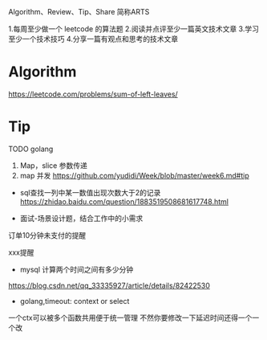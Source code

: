 Algorithm、Review、Tip、Share 简称ARTS

1.每周至少做一个 leetcode 的算法题 2.阅读并点评至少一篇英文技术文章 3.学习至少一个技术技巧 4.分享一篇有观点和思考的技术文章

# Algorithm

https://leetcode.com/problems/sum-of-left-leaves/

# Tip 

TODO golang
1. Map，slice 参数传递
2. map 并发 https://github.com/yudidi/Week/blob/master/week6.md#tip

* sql查找一列中某一数值出现次数大于2的记录
https://zhidao.baidu.com/question/1883519508681617748.html


* 面试-场景设计题，结合工作中的小需求

订单10分钟未支付的提醒

xxx提醒

* mysql 计算两个时间之间有多少分钟

https://blog.csdn.net/qq_33335927/article/details/82422530


* golang,timeout: context or select

一个ctx可以被多个函数共用便于统一管理
不然你要修改一下延迟时间还得一个一个改
